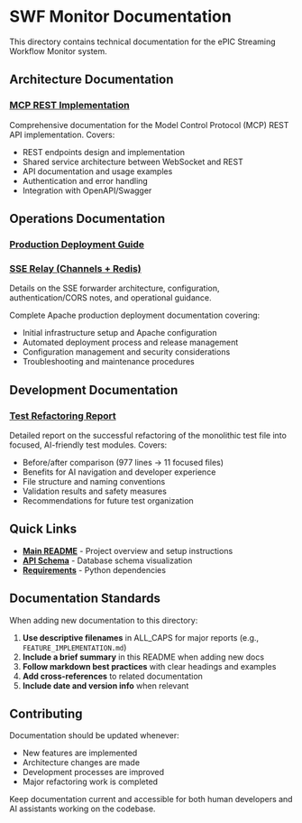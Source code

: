 # SWF Monitor Documentation

This directory contains technical documentation for the ePIC Streaming Workflow Monitor system.

## Architecture Documentation

### [MCP REST Implementation](MCP_REST_IMPLEMENTATION.md)
Comprehensive documentation for the Model Control Protocol (MCP) REST API implementation. Covers:
- REST endpoints design and implementation
- Shared service architecture between WebSocket and REST
- API documentation and usage examples
- Authentication and error handling
- Integration with OpenAPI/Swagger

## Operations Documentation

### [Production Deployment Guide](PRODUCTION_DEPLOYMENT.md)
### [SSE Relay (Channels + Redis)](SSE_RELAY.md)
Details on the SSE forwarder architecture, configuration, authentication/CORS notes, and operational guidance.

Complete Apache production deployment documentation covering:
- Initial infrastructure setup and Apache configuration
- Automated deployment process and release management
- Configuration management and security considerations
- Troubleshooting and maintenance procedures

## Development Documentation

### [Test Refactoring Report](TEST_REFACTORING_REPORT.md)
Detailed report on the successful refactoring of the monolithic test file into focused, AI-friendly test modules. Covers:
- Before/after comparison (977 lines → 11 focused files)
- Benefits for AI navigation and developer experience
- File structure and naming conventions
- Validation results and safety measures
- Recommendations for future test organization

## Quick Links

- **[Main README](../README.md)** - Project overview and setup instructions
- **[API Schema](../testbed-schema.dbml)** - Database schema visualization
- **[Requirements](../requirements.txt)** - Python dependencies

## Documentation Standards

When adding new documentation to this directory:

1. **Use descriptive filenames** in ALL_CAPS for major reports (e.g., `FEATURE_IMPLEMENTATION.md`)
2. **Include a brief summary** in this README when adding new docs
3. **Follow markdown best practices** with clear headings and examples
4. **Add cross-references** to related documentation
5. **Include date and version info** when relevant

## Contributing

Documentation should be updated whenever:
- New features are implemented
- Architecture changes are made
- Development processes are improved
- Major refactoring work is completed

Keep documentation current and accessible for both human developers and AI assistants working on the codebase.